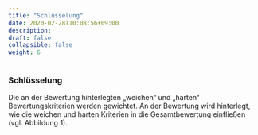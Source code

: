 ```yaml
---
title: "Schlüsselung"
date: 2020-02-28T10:08:56+09:00
description: 
draft: false
collapsible: false
weight: 6
---
```

### Schlüsselung

Die an der Bewertung hinterlegten „weichen“ und „harten“ Bewertungskriterien werden gewichtet. An der Bewertung wird hinterlegt, wie die weichen und harten Kriterien in die Gesamtbewertung einfließen (vgl. Abbildung 1).